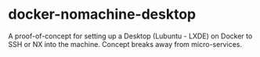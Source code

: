 # docker-nomachine-desktop
A proof-of-concept for setting up a Desktop (Lubuntu - LXDE) on Docker to SSH or NX into the machine.  Concept breaks away from micro-services. 
